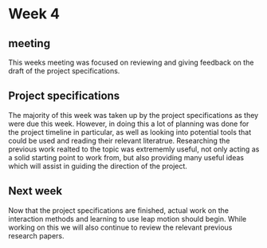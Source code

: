 # Week 4
## meeting
This weeks meeting was focused on reviewing and giving feedback on the draft of the project specifications.

## Project specifications
The majority of this week was taken up by the project specifications as they were due this week. However, in doing this a lot of planning was done for the project timeline in particular, as well as looking into potential tools that could be used and reading their relevant literatrue. Researching the previous work realted to the topic was extrememly useful, not only acting as a solid starting point to work from, but also providing many useful ideas which will assist in guiding the direction of the project.

## Next week
Now that the project specifications are finished, actual work on the interaction methods and learning to use leap motion should begin. While working on this we will also continue to review the relevant previous research papers.
